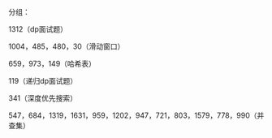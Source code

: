 分组：

1312（dp面试题）

1004，485，480，30（滑动窗口）

659，973，149（哈希表）

119（递归dp面试题）

341（深度优先搜索）

547，684，1319，1631，959，1202，947，721，803，1579，778，990（并查集）

